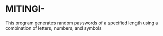 # MITINGI-
This program generates random passwords of a specified length using a combination of letters, numbers, and symbols
